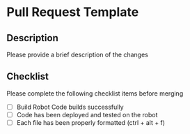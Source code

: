 # Pull Request Template

## Description
Please provide a brief description of the changes

## Checklist
Please complete the following checklist items before merging

- [ ] Build Robot Code builds successfully
- [ ] Code has been deployed and tested on the robot
- [ ] Each file has been properly formatted (ctrl + alt + f)
